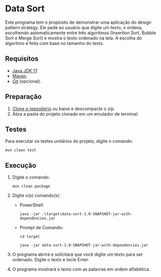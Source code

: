 # Data Sort
Este programa tem o propósito de demonstrar uma aplicação do design pattern strategy. Ele pede ao usuário que digite 
um texto, o ordena, escolhendo automaticamente entre três algoritmos (Insertion Sort, Bubble Sort e Merge Sort) e 
mostra o texto ordenado na tela. A escolha do algoritmo é feita com base no tamanho do texto.

## Requisitos
- [Java JDK 17](https://adoptium.net/).
- [Maven](https://maven.apache.org/).
- [Git](https://git-scm.com/) (opcional).

## Preparação
1. [Clone o repositório](https://docs.github.com/pt/repositories/creating-and-managing-repositories/cloning-a-repository) ou baixe e descompacte o zip.
2. Abra a pasta do projeto clonado em um emulador de terminal.

## Testes
Para executar os testes unitários do projeto, digite o comando:

```mvn clean test```

## Execução
1. Digite o comando:

   ```mvn clean package```
2. Digite o(s) comando(s):
   - PowerShell:

      ```java -jar .\target\data-sort-1.0-SNAPSHOT-jar-with-dependencies.jar```
   - Prompt de Comando:
   
      ```cd target```
   
      ```java -jar data-sort-1.0-SNAPSHOT-jar-with-dependencies.jar```
3. O programa abrirá e solicitará que você digite um texto para ser ordenado. Digite o texto e tecle Enter.
4. O programa mostrará o texto com as palavras em ordem alfabética.

